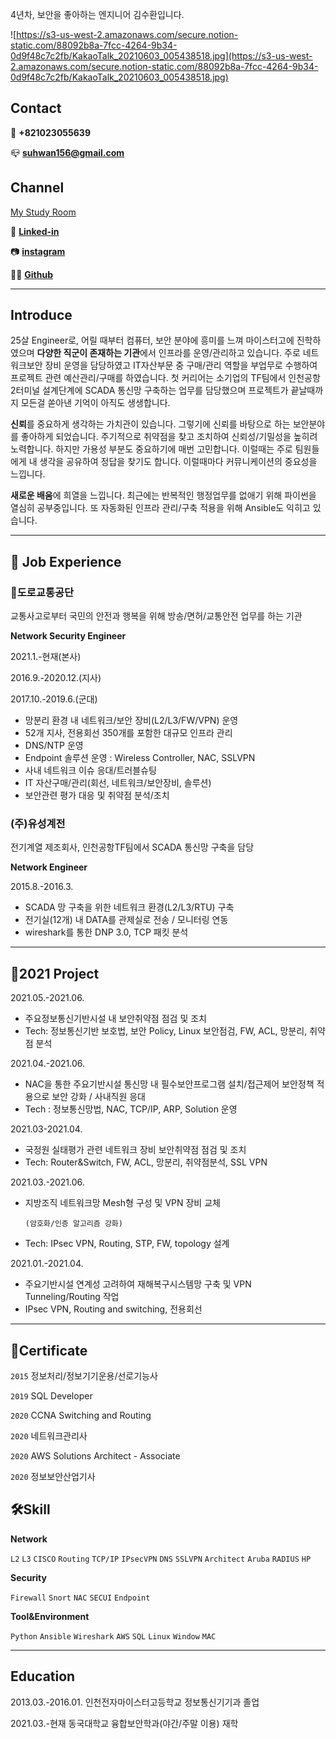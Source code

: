 4년차, 보안을 좋아하는 엔지니어 김수환입니다.

![https://s3-us-west-2.amazonaws.com/secure.notion-static.com/88092b8a-7fcc-4264-9b34-0d9f48c7c2fb/KakaoTalk_20210603_005438518.jpg](https://s3-us-west-2.amazonaws.com/secure.notion-static.com/88092b8a-7fcc-4264-9b34-0d9f48c7c2fb/KakaoTalk_20210603_005438518.jpg)

## Contact

 📱 **+821023055639**

 📪 **suhwan156@gmail.com**

## Channel

[My Study Room](https://www.notion.so/My-Study-Room-230f1b5aba07495484f23dca1b1c7673)

 🔗 [**Linked-in**](http://www.linkedin.com/in/suhwan156)

 📷 **[instagram](https://www.instagram.com/suhwan156/)**

👩‍💻 [**Github**](https://github.com/Suhwan156)

---

## Introduce

 25살 Engineer로, 어릴 때부터 컴퓨터, 보안 분야에 흥미를 느껴 마이스터고에 진학하였으며 **다양한 직군이 존재하는 기관**에서 인프라를 운영/관리하고 있습니다. 주로 네트워크보안 장비 운영을 담당하였고 IT자산부문 중 구매/관리 역할을 부업무로 수행하여 프로젝트 관련 예산관리/구매를 하였습니다. 첫 커리어는 소기업의 TF팀에서 인천공항2터미널 설계단계에 SCADA 통신망 구축하는 업무를 담당했으며 프로젝트가 끝날때까지 모든걸 쏟아낸 기억이 아직도 생생합니다.

 **신뢰**를 중요하게 생각하는 가치관이 있습니다. 그렇기에 신뢰를 바탕으로 하는 보안분야를 좋아하게 되었습니다. 주기적으로 취약점을 찾고 조치하여 신뢰성/기밀성을 높히려 노력합니다. 하지만 가용성 부분도 중요하기에 매번 고민합니다. 이럴때는 주로 팀원들에게 내 생각을 공유하여 정답을 찾기도 합니다. 이럴때마다 커뮤니케이션의 중요성을 느낍니다.

 **새로운 배움**에 희열을 느낍니다. 최근에는 반복적인 행정업무를 없애기 위해 파이썬을 열심히 공부중입니다. 또 자동화된 인프라 관리/구축 적용을 위해 Ansible도 익히고 있습니다.

---

## 👔 Job Experience

### 🚦도로교통공단

교통사고로부터 국민의 안전과 행복을 위해 방송/면허/교통안전 업무를 하는 기관

**Network Security Engineer**

2021.1.-현재(본사)

2016.9.-2020.12.(지사)

2017.10.-2019.6.(군대)

- 망분리 환경 내 네트워크/보안 장비(L2/L3/FW/VPN) 운영
- 52개 지사, 전용회선 350개를 포함한 대규모 인프라 관리
- DNS/NTP 운영
- Endpoint 솔루션 운영 : Wireless Controller, NAC, SSLVPN
- 사내 네트워크 이슈 응대/트러블슈팅
- IT 자산구매/관리(회선, 네트워크/보안장비, 솔루션)
- 보안관련 평가 대응 및 취약점 분석/조치

### (주)유성계전

전기계열 제조회사, 인천공항TF팀에서 SCADA 통신망 구축을 담당

**Network Engineer**

2015.8.-2016.3.

- SCADA 망 구축을 위한 네트워크 환경(L2/L3/RTU) 구축
- 전기실(12개) 내 DATA를 관제실로 전송 / 모니터링 연동
- wireshark를 통한 DNP 3.0, TCP 패킷 분석

---

## 📰2021 Project

2021.05.-2021.06.

- 주요정보통신기반시설 내 보안취약점 점검 및 조치
- Tech: 정보통신기반 보호법, 보안 Policy, Linux 보안점검,  FW, ACL, 망분리, 취약점 분석

2021.04.-2021.06.

- NAC을 통한 주요기반시설 통신망 내 필수보안프로그램 설치/접근제어 보안정책 적용으로 보안 강화 / 사내직원 응대
- Tech : 정보통신망법, NAC, TCP/IP, ARP, Solution 운영

2021.03-2021.04.

- 국정원 실태평가 관련 네트워크 장비 보안취약점 점검 및 조치
- Tech: Router&Switch, FW, ACL, 망분리, 취약점분석, SSL VPN

2021.03.-2021.06.

- 지방조직 네트워크망 Mesh형 구성 및 VPN 장비 교체

      (암호화/인증 알고리즘 강화)

- Tech: IPsec VPN, Routing, STP, FW, topology 설계

2021.01.-2021.04.

- 주요기반시설 연계성 고려하여 재해복구시스템망 구축 및 VPN Tunneling/Routing 작업
- IPsec VPN, Routing and switching, 전용회선

---

## 📜Certificate

`2015`  정보처리/정보기기운용/선로기능사

`2019`  SQL Developer

`2020`  CCNA Switching and Routing

`2020`  네트워크관리사

`2020`  AWS Solutions Architect - Associate

`2020`  정보보안산업기사

## 🛠️Skill

**Network**

`L2` `L3` `CISCO` `Routing` `TCP/IP` `IPsecVPN` `DNS` `SSLVPN` `Architect` `Aruba` `RADIUS` `HP`

**Security**

`Firewall` `Snort` `NAC` `SECUI` `Endpoint`

**Tool&Environment**

`Python` `Ansible` `Wireshark` `AWS` `SQL` `Linux` `Window` `MAC`

---

## Education

2013.03.-2016.01.  인천전자마이스터고등학교 정보통신기기과 졸업

2021.03.-현재        동국대학교 융합보안학과(야간/주말 이용) 재학
